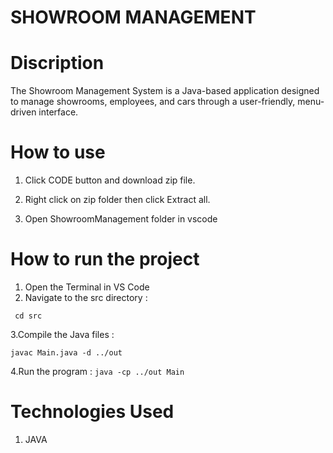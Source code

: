 # SHOWROOM MANAGEMENT

# Discription
The Showroom Management System is a Java-based application designed to manage showrooms, employees, and cars through a user-friendly, menu-driven interface.


# How to use
1. Click CODE button and download zip file.

2. Right click on zip folder then click Extract all.

3. Open ShowroomManagement folder in vscode


# How to run the project
1. Open the Terminal in VS Code 
2. Navigate to the src directory :
   
 ``` cd src```

3.Compile the Java files :

 ``` javac Main.java -d ../out ```

4.Run the program :
 ```java -cp ../out Main```
 

# Technologies Used
1.    JAVA




   
      
      
